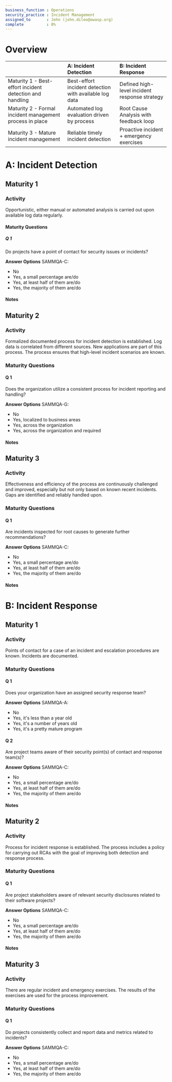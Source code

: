 ```yaml
---
business_function : Operations
security_practice : Incident Management
assigned_to       : John (john.dileo@owasp.org) 
complete          : 0%
---
```



# Overview

| | A: Incident Detection | B: Incident Response |
|:---|:---|:---|
| Maturity 1 - Best-effort incident detection and handling | Best-effort incident detection with available log data | Defined high-level incident response strategy |
| Maturity 2 - Formal incident management process in place | Automated log evaluation driven by process | Root Cause Analysis with feedback loop |
| Maturity 3 - Mature incident management | Reliable timely incident detection | Proactive incident + emergency exercises |


# A: Incident Detection

## Maturity 1
### Activity
Opportunistic, either manual or automated analysis is carried out upon available log data regularly.

#### Maturity Questions
##### Q 1
Do projects have a point of contact for security issues or incidents?

**Answer Options**
SAMMQA-C:
- No
- Yes, a small percentage are/do
- Yes, at least half of them are/do
- Yes, the majority of them are/do

#### Notes


## Maturity 2
### Activity
Formalized documented process for incident detection is established. Log data is correlated from different sources. New applications are part of this process. The process ensures that high-level incident scenarios are known.

### Maturity Questions
#### Q 1
Does the organization utilize a consistent process for incident reporting and handling?

**Answer Options**
SAMMQA-G:
- No
- Yes, localized to business areas
- Yes, across the organization
- Yes, across the organization and required

#### Notes



## Maturity 3
### Activity
Effectiveness and efficiency of the process are continuously challenged and improved, especially but not only based on known recent incidents. Gaps are identified and reliably handled upon.

### Maturity Questions
#### Q 1
Are incidents inspected for root causes to generate further recommendations?

**Answer Options**
SAMMQA-C:
- No
- Yes, a small percentage are/do
- Yes, at least half of them are/do
- Yes, the majority of them are/do

#### Notes


# B: Incident Response

## Maturity 1
### Activity
Points of contact for a case of an incident and escalation procedures are known. Incidents are documented.

### Maturity Questions
#### Q 1
Does your organization have an assigned security response team?

**Answer Options**
SAMMQA-A:
- No
- Yes, it's less than a year old
- Yes, it's a number of years old
- Yes, it's a pretty mature program

#### Q 2
Are project teams aware of their security point(s) of contact and response team(s)?

**Answer Options**
SAMMQA-C:
- No
- Yes, a small percentage are/do
- Yes, at least half of them are/do
- Yes, the majority of them are/do

#### Notes


## Maturity 2
### Activity
Process for incident response is established. The process includes a policy for carrying out RCAs with the goal of improving both detection and response process.

### Maturity Questions
#### Q 1
Are project stakeholders aware of relevant security disclosures related to their software projects?

**Answer Options**
SAMMQA-C:
- No
- Yes, a small percentage are/do
- Yes, at least half of them are/do
- Yes, the majority of them are/do

#### Notes


## Maturity 3
### Activity
There are regular incident and emergency exercises. The results of the exercises are used for the process improvement.

### Maturity Questions
#### Q 1
Do projects consistently collect and report data and metrics related to incidents?

**Answer Options**
SAMMQA-C:
- No
- Yes, a small percentage are/do
- Yes, at least half of them are/do
- Yes, the majority of them are/do
